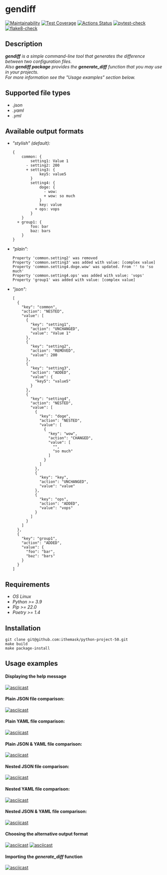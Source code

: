 # gendiff
[![Maintainability](https://api.codeclimate.com/v1/badges/2d017081cd6bac950f2b/maintainability)](https://codeclimate.com/github/ithemask/python-project-50/maintainability)
[![Test Coverage](https://api.codeclimate.com/v1/badges/2d017081cd6bac950f2b/test_coverage)](https://codeclimate.com/github/ithemask/python-project-50/test_coverage)
[![Actions Status](https://github.com/ithemask/python-project-50/actions/workflows/hexlet-check.yml/badge.svg)](https://github.com/ithemask/python-project-50/actions)
[![pytest-check](https://github.com/ithemask/python-project-50/actions/workflows/pytest-check.yml/badge.svg)](https://github.com/ithemask/python-project-50/actions/workflows/pytest-check.yml)
[![flake8-check](https://github.com/ithemask/python-project-50/actions/workflows/flake8-check.yml/badge.svg)](https://github.com/ithemask/python-project-50/actions/workflows/flake8-check.yml)
## Description
___gendiff___ _is a simple command-line tool that generates the difference between two configuration files._  
_Also ___gendiff package___ provides the ___generate_diff___ function that you may use in your projects._  
_For more information see the "Usage examples" section below._
## Supported file types
  + _.json_
  + _.yaml_
  + _.yml_
## Available output formats
  + _"stylish" (default):_
    ```
    {
        common: {
            setting1: Value 1
          - setting2: 200
          + setting3: {
                key5: value5
            }
            setting4: {
                doge: {
                  - wow: 
                  + wow: so much
                }
                key: value
              + ops: vops
            }
        }
      + group1: {
            foo: bar
            baz: bars
        }
    }
    ```
  + _"plain":_
    ```
    Property 'common.setting2' was removed
    Property 'common.setting3' was added with value: [complex value]
    Property 'common.setting4.doge.wow' was updated. From '' to 'so much'
    Property 'common.setting4.ops' was added with value: 'vops'
    Property 'group1' was added with value: [complex value]
    ```
  + _"json":_
    ```
    [
      {
        "key": "common",
        "action": "NESTED",
        "value": [
          {
            "key": "setting1",
            "action": "UNCHANGED",
            "value": "Value 1"
          },
          {
            "key": "setting2",
            "action": "REMOVED",
            "value": 200
          },
          {
            "key": "setting3",
            "action": "ADDED",
            "value": {
              "key5": "value5"
            }
          },
          {
            "key": "setting4",
            "action": "NESTED",
            "value": [
              {
                "key": "doge",
                "action": "NESTED",
                "value": [
                  {
                    "key": "wow",
                    "action": "CHANGED",
                    "value": [
                      "",
                      "so much"
                    ]
                  }
                ]
              },
              {
                "key": "key",
                "action": "UNCHANGED",
                "value": "value"
              },
              {
                "key": "ops",
                "action": "ADDED",
                "value": "vops"
              }
            ]
          }
        ]
      },
      {
        "key": "group1",
        "action": "ADDED",
        "value": {
          "foo": "bar",
          "baz": "bars"
        }
      }
    ]
    ```
## Requirements
  + _OS Linux_
  + _Python >= 3.9_
  + _Pip >= 22.0_
  + _Poetry >= 1.4_
## Installation
```
git clone git@github.com:ithemask/python-project-50.git
make build
make package-install
```
## Usage examples
#### Displaying the help message
[![asciicast](https://asciinema.org/a/mkyVFtUV17ZiKu6tZ89dlGmaH.svg)](https://asciinema.org/a/mkyVFtUV17ZiKu6tZ89dlGmaH)
#### Plain JSON file comparison:
[![asciicast](https://asciinema.org/a/m5PC9PVIPFEJOZINPGhzh0wii.svg)](https://asciinema.org/a/m5PC9PVIPFEJOZINPGhzh0wii)
#### Plain YAML file comparison:
[![asciicast](https://asciinema.org/a/7Sug1XmQItCo3qOXCQOTSdsYN.svg)](https://asciinema.org/a/7Sug1XmQItCo3qOXCQOTSdsYN)
#### Plain JSON & YAML file comparison:
[![asciicast](https://asciinema.org/a/w9If6nHbTRB9WKPRMXTH1FlYj.svg)](https://asciinema.org/a/w9If6nHbTRB9WKPRMXTH1FlYj)
#### Nested JSON file comparison:
[![asciicast](https://asciinema.org/a/JwxSbBbWqqloIiSjAY2Z40gK0.svg)](https://asciinema.org/a/JwxSbBbWqqloIiSjAY2Z40gK0)
#### Nested YAML file comparison:
[![asciicast](https://asciinema.org/a/BacX7RIOvdtbwAlxSqfyMQH9I.svg)](https://asciinema.org/a/BacX7RIOvdtbwAlxSqfyMQH9I)
#### Nested JSON & YAML file comparison:
[![asciicast](https://asciinema.org/a/lswyzmZLO04RRFVDOTzlK6nzo.svg)](https://asciinema.org/a/lswyzmZLO04RRFVDOTzlK6nzo)
#### Choosing the alternative output format
[![asciicast](https://asciinema.org/a/lqKv4iz8PbtDhS4sZBaxIPJmD.svg)](https://asciinema.org/a/lqKv4iz8PbtDhS4sZBaxIPJmD)
[![asciicast](https://asciinema.org/a/RNiVtfDofTBNge34yKe8NuBqn.svg)](https://asciinema.org/a/RNiVtfDofTBNge34yKe8NuBqn)
#### Importing the ___generate_diff___ function
[![asciicast](https://asciinema.org/a/7difl4pWNoQXk9wrlf3t1xQsz.svg)](https://asciinema.org/a/7difl4pWNoQXk9wrlf3t1xQsz)
